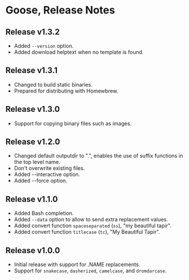 # Goose, Release Notes

## Release v1.3.2

* Added `--version` option.
* Added download helptext when no template is found.

## Release v1.3.1

* Changed to build static binaries.
* Prepared for distributing with Homewbrew.


## Release v1.3.0

* Support for copying binary files such as images.

## Release v1.2.0

* Changed default outputdir to ".", enables the use of suffix functions in the
  top level name.
* Don't overwrite existing files.
* Added --interactive option.
* Added --force option.


## Release v1.1.0

* Added Bash completion.
* Added `--data` option to allow to send extra replacement values.
* Added convert function `spaceseparated` (`ss`), "my beautiful tapir".
* Added convert function `titlecase` (`tc`), "My Beautiful Tapir".

## Release v1.0.0

* Initial release with support for .NAME replacements.
* Support for `snakecase`, `dasherized`, `camelcase`, and `dromdarcase`.


